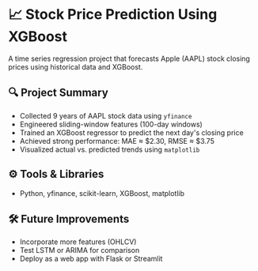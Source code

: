 # 📈 Stock Price Prediction Using XGBoost

A time series regression project that forecasts Apple (AAPL) stock closing prices using historical data and XGBoost.

## 🔍 Project Summary

- Collected 9 years of AAPL stock data using `yfinance`
- Engineered sliding-window features (100-day windows)
- Trained an XGBoost regressor to predict the next day's closing price
- Achieved strong performance: MAE ≈ $2.30, RMSE ≈ $3.75
- Visualized actual vs. predicted trends using `matplotlib`

## ⚙️ Tools & Libraries

- Python, yfinance, scikit-learn, XGBoost, matplotlib

## 🛠 Future Improvements

- Incorporate more features (OHLCV)
- Test LSTM or ARIMA for comparison
- Deploy as a web app with Flask or Streamlit

